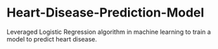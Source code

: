 # Heart-Disease-Prediction-Model
Leveraged Logistic Regression algorithm in machine learning to train a model to predict heart disease.
